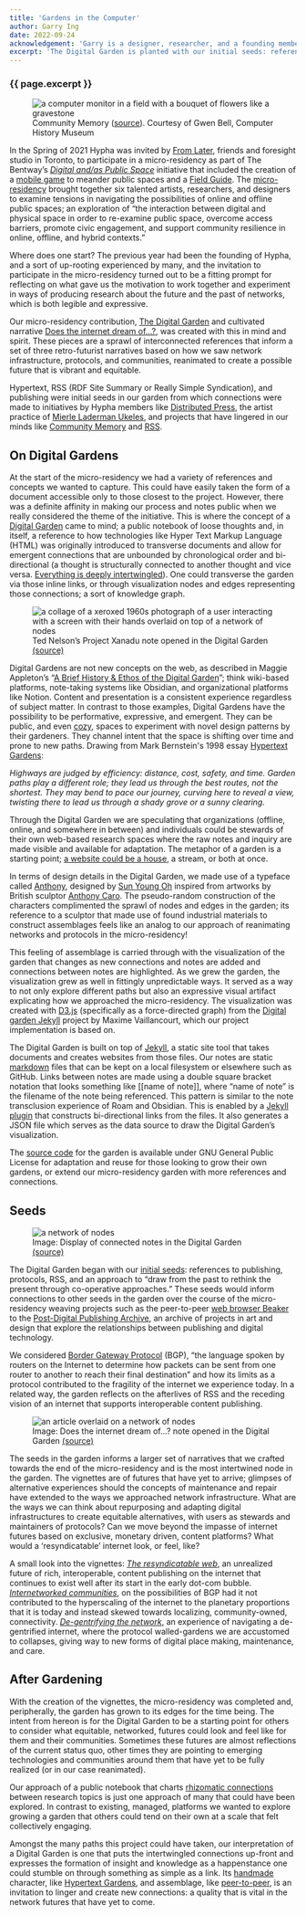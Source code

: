 ```yaml
---
title: 'Gardens in the Computer'
author: Garry Ing
date: 2022-09-24
acknowledgement: 'Garry is a designer, researcher, and a founding member of Hypha. The Digital Garden was co-produced with Hypha founding member, Dawn Walker.'
excerpt: 'The Digital Garden is planted with our initial seeds: references to publishing, protocols, RSS, and co-operative approaches.'
---
```


### {{ page.excerpt }}
<figure>
<img src='/assets/images/posts/2022-09-24-garden-01.jpg' alt="a computer monitor in a field with a bouquet of flowers like a gravestone"/>
<figcaption>Community Memory (<a href="https://www.computerhistory.org/collections/catalog/102680119">source</a>). Courtesy of Gwen Bell, Computer History Museum</figcaption>
</figure>
In the Spring of 2021 Hypha was invited by <a href="https://fromlater.com/">From Later</a>, friends and foresight studio in Toronto, to participate in a micro-residency as part of The Bentway’s <a href="https://www.thebentway.ca/stories/digital-and-as-public-space/"><em>Digital and/as Public Space</em></a> initiative that included the creation of a <a href="https://www.directionstonowhere.com/">mobile game</a> to meander public spaces and a <a href="https://www.thebentway.ca/stories/field-guide/">Field Guide</a>. The <a href="https://www.thebentway.ca/digital-and-as-public-space-micro-residencies/">micro-residency</a> brought together six talented artists, researchers, and designers to examine tensions in navigating the possibilities of online and offline public spaces; an exploration of “the interaction between digital and physical space in order to re-examine public space, overcome access barriers, promote civic engagement, and support community resilience in online, offline, and hybrid contexts.”

Where does one start? The previous year had been the founding of Hypha, and a sort of up-rooting experienced by many, and the invitation to participate in the micro-residency turned out to be a fitting prompt for reflecting on what gave us the motivation to work together and experiment in ways of producing research about the future and the past of networks, which is both legible and expressive.

Our micro-residency contribution, <a href="https://digitalgarden.hypha.coop">The Digital Garden</a> and cultivated narrative <a href="https://digitalgarden.hypha.coop/does-the-internet-dream">Does the internet dream of…?</a>, was created with this in mind and spirit. These pieces are a sprawl of interconnected references that inform a set of three retro-futurist narratives based on how we saw network infrastructure, protocols, and communities, reanimated to create a possible future that is vibrant and equitable.

Hypertext, RSS (RDF Site Summary or Really Simple Syndication), and publishing were initial seeds in our garden from which connections were made to initiatives by Hypha members like <a href="https://distributed.press/">Distributed Press</a>, the artist practice of <a href="https://digitalgarden.hypha.coop/maintenance">Mierle Laderman Ukeles</a>, and projects that have lingered in our minds like <a href="https://digitalgarden.hypha.coop/community-memory">Community Memory</a> and <a href="https://digitalgarden.hypha.coop/rss">RSS</a>.

## On Digital Gardens

At the start of the micro-residency we had a variety of references and concepts we wanted to capture. This could have easily taken the form of a document accessible only to those closest to the project. However, there was a definite affinity in making our process and notes public when we really considered the theme of the initiative. This is where the concept of a <a href="https://www.are.na/annika-hansteen-izora/creating-digital-gardens">Digital Garden</a> came to mind; a public notebook of loose thoughts and, in itself, a reference to how technologies like Hyper Text Markup Language (HTML) was originally introduced to transverse documents and allow for emergent connections that are unbounded by chronological order and bi-directional (a thought is structurally connected to another thought and vice versa. <a href="https://en.wikipedia.org/wiki/Intertwingularity">Everything is deeply intertwingled</a>). One could transverse the garden via those inline links, or through  visualization nodes and edges representing those connections; a sort of knowledge graph.

<figure>
<img alt="a collage of a xeroxed 1960s photograph of a user interacting with a screen with their hands overlaid on top of a network of nodes" src='/assets/images/posts/2022-09-24-garden-02.png' />
<figcaption>Ted Nelson’s Project Xanadu note opened in the Digital Garden <a href="https://digitalgarden.hypha.coop/xanadu">(source)</a></figcaption>
</figure>
Digital Gardens are not new concepts on the web, as described in Maggie Appleton’s “<a href="https://maggieappleton.com/garden-history">A Brief History & Ethos of the Digital Garden</a>”; think wiki-based platforms, note-taking systems like Obsidian, and organizational platforms like Notion. Content and presentation is a consistent experience regardless of subject matter. In contrast to those examples, Digital Gardens have the possibility to be performative, expressive, and emergent. They can be public, and even <a href="https://studio.ribbonfarm.com/p/the-extended-internet-universe">cozy</a>, spaces to experiment with novel design patterns by their gardeners. They channel intent that the space is shifting over time and prone to new paths. Drawing from Mark Bernstein's 1998 essay <a href="http://www.eastgate.com/garden/">Hypertext Gardens</a>:

<p class="pl3"><em>Highways are judged by efficiency: distance, cost, safety, and time. Garden paths play a different role; they lead us through the best routes, not the shortest. They may bend to pace our journey, curving here to reveal a view, twisting there to lead us through a shady grove or a sunny clearing.</em></p>

Through the Digital Garden we are speculating that organizations (offline, online, and somewhere in between) and individuals could be stewards of their own web-based research spaces where the raw notes and inquiry are made visible and available for adaptation. The metaphor of a garden is a starting point; <a href="https://thecreativeindependent.com/essays/laurel-schwulst-my-website-is-a-shifting-house-next-to-a-river-of-knowledge-what-could-yours-be/">a website could be a house</a>, a stream, or both at once.

In terms of design details in the Digital Garden, we made use of a typeface called <a href="http://velvetyne.fr/fonts/anthony/">Anthony</a>, designed by <a href="https://www.sunyoungoh.com/">Sun Young Oh</a> inspired from artworks by British sculptor <a href="https://en.wikipedia.org/wiki/Anthony_Caro">Anthony Caro</a>. The pseudo-random construction of the characters complimented the sprawl of nodes and edges in the garden; its reference to a sculptor that made use of found industrial materials to construct assemblages feels like an analog to our approach of reanimating networks and protocols in the micro-residency!

This feeling of assemblage is carried through with the visualization of the garden that changes as new connections and notes are added and connections between notes are highlighted. As we grew the garden, the visualization grew as well in fittingly unpredictable ways. It served as a way to not only explore different paths but also an expressive visual artifact explicating how we approached the micro-residency. The visualization was created with <a href="http://D3.js">D3.js</a> (specifically as a force-directed graph) from the <a href="https://github.com/maximevaillancourt/digital-garden-jekyll-template">Digital garden Jekyll</a> project by Maxime Vaillancourt, which our project implementation is based on.

The Digital Garden is built on top of <a href="https://jekyllrb.com/">Jekyll</a>, a static site tool that takes documents and creates websites from those files. Our notes are static <a href="https://en.wikipedia.org/wiki/Markdown">markdown</a> files that can be kept on a local filesystem or elsewhere such as GitHub. Links between notes are made using a double square bracket notation that looks something like [[name of note]], where “name of note” is the filename of the note being referenced. This pattern is similar to the note transclusion experience of Roam and Obsidian. This is enabled by a <a href="https://github.com/hyphacoop/digitalgarden/blob/main/_plugins/bidirectional_links_generator.rb">Jekyll plugin</a> that constructs bi-directional links from the files. It also generates a JSON file which serves as the data source to draw the Digital Garden’s visualization.

The <a href="https://github.com/hyphacoop/digitalgarden">source code</a> for the garden is available under GNU General Public License for adaptation and reuse for those looking to grow their own gardens, or extend our micro-residency garden with more references and connections.

## Seeds

<figure>
<img alt="a network of nodes" src="/assets/images/posts/2022-09-24-garden-03.png"/>
<figcaption>Image: Display of connected notes in the Digital Garden <a href="https://digitalgarden.hypha.coop/graph/">(source)</a></figcaption>
</figure>
The Digital Garden began with our <a href="https://digitalgarden.hypha.coop/initial-seeds">initial seeds</a>: references to publishing, protocols, RSS, and an approach to “draw from the past to rethink the present through co-operative approaches.” These seeds would inform connections to other seeds in the garden over the course of the micro-residency weaving projects such as the peer-to-peer <a href="https://digitalgarden.hypha.coop/beaker-browser">web browser Beaker</a> to the <a href="https://digitalgarden.hypha.coop/post-digital-publishing-archive">Post-Digital Publishing Archive</a>, an archive of projects in art and design that explore the relationships between publishing and digital technology.

We considered <a href="https://digitalgarden.hypha.coop/bgp">Border Gateway Protocol</a> (BGP), “the language spoken by routers on the Internet to determine how packets can be sent from one router to another to reach their final destination” and how its limits as a protocol contributed to the fragility of the internet we experience today. In a related way, the garden reflects on the afterlives of RSS and the receding vision of an internet that supports interoperable content publishing.
<figure>
<img alt="an article overlaid on a network of nodes" src="/assets/images/posts/2022-09-24-garden-04.png"/>
<figcaption>Image: Does the internet dream of…? note opened in the Digital Garden <a href="https://digitalgarden.hypha.coop/does-the-internet-dream">(source)</a></figcaption>
</figure>
The seeds in the garden informs a larger set of narratives that we crafted towards the end of the micro-residency and is the most intertwined node in the garden. The vignettes are of futures that have yet to arrive; glimpses of alternative experiences should  the concepts of maintenance and repair have extended to the ways we approached network infrastructure. What are the ways we can think about repurposing and adapting digital infrastructures to create equitable alternatives, with users as stewards and maintainers of protocols? Can we move beyond the impasse of internet futures based on exclusive, monetary driven, content platforms? What would a ‘resyndicatable’ internet look, or feel, like?

A small look into the vignettes: <a href="https://digitalgarden.hypha.coop/does-the-internet-dream#the-resyndicatable-web"><em>The resyndicatable web</em></a>, an unrealized future of rich, interoperable, content publishing on the internet that continues to exist well after its start in the early dot-com bubble. <a href="https://digitalgarden.hypha.coop/does-the-internet-dream#internetworked-communities"><em>Internetworked communities</em></a>, on the possibilities of BGP had it not contributed to the hyperscaling of the internet to the planetary proportions that it is today and instead skewed towards localizing, community-owned, connectivity. <a href="https://digitalgarden.hypha.coop/does-the-internet-dream#de-gentrifying-the-network"><em>De-gentrifying the network</em></a>, an experience of navigating a de-gentrified internet, where the protocol walled-gardens we are accustomed to collapses, giving way to new forms of digital place making, maintenance, and care.
## After Gardening
With the creation of the vignettes, the micro-residency was completed and, peripherally, the garden has grown to its edges for the time being. The intent from hereon is for the Digital Garden to be a starting point for others to consider what equitable, networked, futures could look and feel like for them and their communities. Sometimes these futures are almost reflections of the current status quo, other times they are pointing to emerging technologies and communities around them that have yet to be fully realized (or in our case reanimated).

Our approach of a public notebook that charts <a href="https://twitter.com/discocoop/status/1473632429122408449">rhizomatic connections</a> between research topics is just one approach of many that could have been explored. In contrast to existing, managed, platforms we wanted to explore growing a garden that others could tend on their own at a scale that felt collectively engaging.

Amongst the many paths this project could have taken, our interpretation of a Digital Garden is one that puts the intertwingled connections up-front and expresses the formation of insight and knowledge as a happenstance one could stumble on through something as simple as a link. Its <a href="http://luckysoap.com/statements/handmadeweb.html">handmade</a> character, like <a href="http://www.eastgate.com/garden/">Hypertext Gardens</a>, and assemblage, like <a href="https://digitalgarden.hypha.coop/peer-to-peer">peer-to-peer</a>, is an invitation to linger and create new connections: a quality that is vital in the network futures that have yet to come.